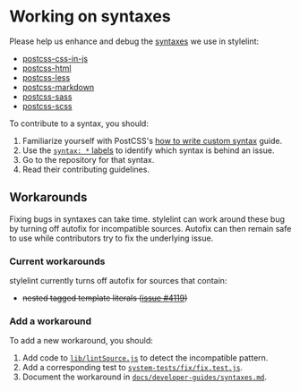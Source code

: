 # Working on syntaxes

Please help us enhance and debug the [syntaxes](../about/syntaxes.md) we use in stylelint:

- [postcss-css-in-js](https://github.com/stylelint/postcss-css-in-js)
- [postcss-html](https://github.com/gucong3000/postcss-html)
- [postcss-less](https://github.com/webschik/postcss-less)
- [postcss-markdown](https://github.com/stylelint/postcss-markdown)
- [postcss-sass](https://github.com/AleshaOleg/postcss-sass)
- [postcss-scss](https://github.com/postcss/postcss-scss)

To contribute to a syntax, you should:

1. Familiarize yourself with PostCSS's [how to write custom syntax](https://github.com/postcss/postcss/blob/master/docs/syntax.md) guide.
2. Use the [`syntax: *` labels](https://github.com/stylelint/stylelint/labels?utf8=%E2%9C%93&q=syntax%3A) to identify which syntax is behind an issue.
3. Go to the repository for that syntax.
4. Read their contributing guidelines.

## Workarounds

Fixing bugs in syntaxes can take time. stylelint can work around these bug by turning off autofix for incompatible sources. Autofix can then remain safe to use while contributors try to fix the underlying issue.

### Current workarounds

stylelint currently turns off autofix for sources that contain:

- ~~nested tagged template literals ([issue #4119](https://github.com/stylelint/stylelint/issues/4119))~~

### Add a workaround

To add a new workaround, you should:

1. Add code to [`lib/lintSource.js`](https://github.com/stylelint/stylelint/blob/master/lib/lintSource.js) to detect the incompatible pattern.
2. Add a corresponding test to [`system-tests/fix/fix.test.js`](https://github.com/stylelint/stylelint/blob/master/system-tests/fix/fix.test.js).
3. Document the workaround in [`docs/developer-guides/syntaxes.md`](https://github.com/stylelint/stylelint/blob/master/docs/developer-guide/syntaxes.md).
